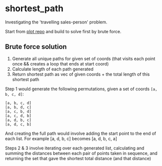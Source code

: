 # shortest_path

Investigating the 'travelling sales-person' problem.

Start from [plot repo](https://github.com/jinjagit/plot) and build to solve first by brute force.

## Brute force solution

1. Generate all unique paths for given set of coords (that visits each point once && creates a loop that ends at start coord)
2. Calculate length of each path generated
3. Return shortest path as vec of given coords + the total length of this shortest path

Step 1 would generate the following permutations, given a set of coords `[a, b, c, d]`:
```
[a, b, c, d]
[a, b, d, c]
[a, c, b, d]
[a, c, d, b]
[a, d, b, c]
[a, d, c, b]
```
And creating the full path would involve adding the start point to the end of each list.
For example [a, d, b, c] becomes [a, d, b, c, a]

Steps 2 & 3 involve iterating over each generated list, calculating and summing the distances between each pair of points taken in sequence, and returning the set that gave the shortest total distance (and that distance)